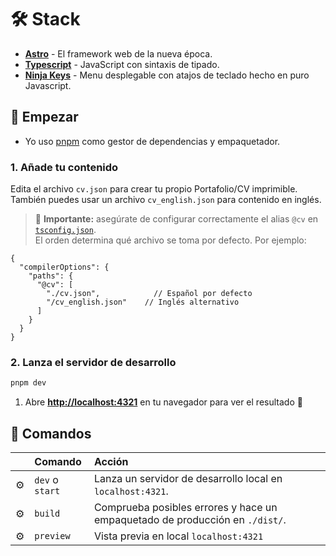 # 🛠️ Stack

- [**Astro**](https://astro.build/) - El framework web de la nueva época.
- [**Typescript**](https://www.typescriptlang.org/) - JavaScript con sintaxis de tipado.
- [**Ninja Keys**](https://github.com/ssleptsov/ninja-keys) - Menu desplegable con atajos de teclado hecho en puro Javascript.

## 🚀 Empezar

- Yo uso [pnpm](https://pnpm.io/installation) como gestor de dependencias y empaquetador.

### 1. Añade tu contenido

Edita el archivo `cv.json` para crear tu propio Portafolio/CV imprimible.  
También puedes usar un archivo `cv_english.json` para contenido en inglés.

> 📝 **Importante:** asegúrate de configurar correctamente el alias `@cv` en [`tsconfig.json`](./tsconfig.json).  
> El orden determina qué archivo se toma por defecto. Por ejemplo:
```astro
{
  "compilerOptions": {
    "paths": {
      "@cv": [
        "./cv.json",            // Español por defecto
        "/cv_english.json"    // Inglés alternativo
      ]
    }
  }
}
```
### 2. Lanza el servidor de desarrollo

```bash
pnpm dev
```

1. Abre [**http://localhost:4321**](http://localhost:4321/) en tu navegador para ver el resultado 🚀

## 🧞 Comandos

|     | Comando          | Acción                                        |
| :-- | :--------------- | :-------------------------------------------- |
| ⚙️  | `dev` o `start` | Lanza un servidor de desarrollo local en  `localhost:4321`.  |
| ⚙️  | `build`          | Comprueba posibles errores y hace un empaquetado de producción en `./dist/`.      |
| ⚙️  | `preview`        | Vista previa en local `localhost:4321` |
